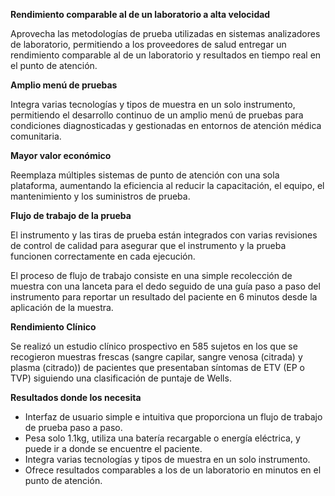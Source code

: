 **Rendimiento comparable al de un laboratorio a alta velocidad**

Aprovecha las metodologías de prueba utilizadas en sistemas analizadores de laboratorio, permitiendo a los proveedores de salud entregar un rendimiento comparable al de un laboratorio y resultados en tiempo real en el punto de atención.

**Amplio menú de pruebas**

Integra varias tecnologías y tipos de muestra en un solo instrumento, permitiendo el desarrollo continuo de un amplio menú de pruebas para condiciones diagnosticadas y gestionadas en entornos de atención médica comunitaria.

**Mayor valor económico**

Reemplaza múltiples sistemas de punto de atención con una sola plataforma, aumentando la eficiencia al reducir la capacitación, el equipo, el mantenimiento y los suministros de prueba.

**Flujo de trabajo de la prueba**

El instrumento y las tiras de prueba están integrados con varias revisiones de control de calidad para asegurar que el instrumento y la prueba funcionen correctamente en cada ejecución.

El proceso de flujo de trabajo consiste en una simple recolección de muestra con una lanceta para el dedo seguido de una guía paso a paso del instrumento para reportar un resultado del paciente en 6 minutos desde la aplicación de la muestra.

**Rendimiento Clínico**

Se realizó un estudio clínico prospectivo en 585 sujetos en los que se recogieron muestras frescas (sangre capilar, sangre venosa (citrada) y plasma (citrado)) de pacientes que presentaban síntomas de ETV (EP o TVP) siguiendo una clasificación de puntaje de Wells.

**Resultados donde los necesita**

- Interfaz de usuario simple e intuitiva que proporciona un flujo de trabajo de prueba paso a paso.
- Pesa solo 1.1kg, utiliza una batería recargable o energía eléctrica, y puede ir a donde se encuentre el paciente.
- Integra varias tecnologías y tipos de muestra en un solo instrumento.
- Ofrece resultados comparables a los de un laboratorio en minutos en el punto de atención.

